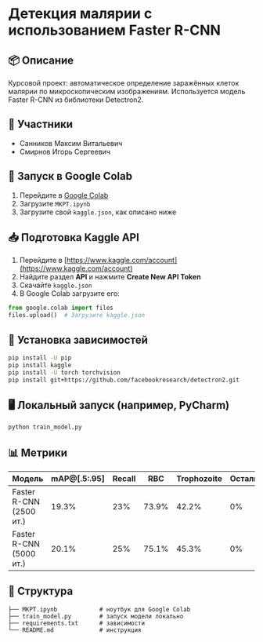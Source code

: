 # Детекция малярии с использованием Faster R-CNN

## 📦 Описание
Курсовой проект: автоматическое определение заражённых клеток малярии по микроскопическим изображениям. Используется модель Faster R-CNN из библиотеки Detectron2.

## 🧠 Участники
- Санников Максим Витальевич
- Смирнов Игорь Сергеевич

## 🚀 Запуск в Google Colab
1. Перейдите в [Google Colab](https://colab.research.google.com)
2. Загрузите `МКРТ.ipynb`
3. Загрузите свой `kaggle.json`, как описано ниже

## 📥 Подготовка Kaggle API
1. Перейдите в [https://www.kaggle.com/account](https://www.kaggle.com/account)
2. Найдите раздел **API** и нажмите **Create New API Token**
3. Скачайте `kaggle.json`
4. В Google Colab загрузите его:

```python
from google.colab import files
files.upload()  # Загрузите kaggle.json
```

## 💾 Установка зависимостей

```bash
pip install -U pip
pip install kaggle
pip install -U torch torchvision
pip install git+https://github.com/facebookresearch/detectron2.git
```

## 🖥 Локальный запуск (например, PyCharm)

```bash
python train_model.py
```

## 📊 Метрики

| Модель           | mAP@[.5:.95] | Recall | RBC  | Trophozoite | Остальные |
|------------------|-------------|--------|------|--------------|------------|
| Faster R-CNN (2500 ит.) | 19.3%       | 23%    | 73.9% | 42.2%        | 0%         |
| Faster R-CNN (5000 ит.) | 20.1%       | 25%    | 75.1% | 45.3%        | 0%         |

## 📁 Структура
```
├── МКРТ.ipynb            # ноутбук для Google Colab
├── train_model.py        # запуск модели локально
├── requirements.txt      # зависимости
└── README.md             # инструкция
```
